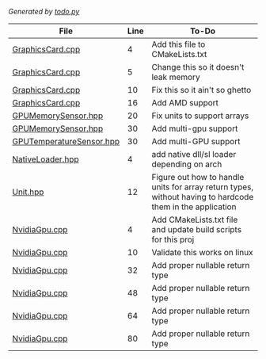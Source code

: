_Generated by [todo.py](../scripts/todo.py)_

| File | Line | To-Do |
|---|---|---|
| [GraphicsCard.cpp](../Remote-PC-Monitoring-Tool/server/GraphicsCard.cpp#L4) | 4 | Add this file to CMakeLists.txt |
| [GraphicsCard.cpp](../Remote-PC-Monitoring-Tool/server/GraphicsCard.cpp#L5) | 5 | Change this so it doesn't leak memory |
| [GraphicsCard.cpp](../Remote-PC-Monitoring-Tool/server/GraphicsCard.cpp#L10) | 10 | Fix this so it ain't so ghetto |
| [GraphicsCard.cpp](../Remote-PC-Monitoring-Tool/server/GraphicsCard.cpp#L16) | 16 | Add AMD support |
| [GPUMemorySensor.hpp](../Remote-PC-Monitoring-Tool/server/GPUMemorySensor.hpp#L20) | 20 | Fix units to support arrays |
| [GPUMemorySensor.hpp](../Remote-PC-Monitoring-Tool/server/GPUMemorySensor.hpp#L30) | 30 | Add multi-gpu support |
| [GPUTemperatureSensor.hpp](../Remote-PC-Monitoring-Tool/server/GPUTemperatureSensor.hpp#L30) | 30 | Add multi-GPU support |
| [NativeLoader.hpp](../Remote-PC-Monitoring-Tool/server/NativeLoader.hpp#L4) | 4 | add native dll/sl loader depending on arch |
| [Unit.hpp](../Remote-PC-Monitoring-Tool/server/Unit.hpp#L12) | 12 | Figure out how to handle units for array return types, without having to hardcode them in the application |
| [NvidiaGpu.cpp](../Remote-PC-Monitoring-Tool/NvidiaGpu/NvidiaGpu.cpp#L4) | 4 | Add CMakeLists.txt file and update build scripts for this proj |
| [NvidiaGpu.cpp](../Remote-PC-Monitoring-Tool/NvidiaGpu/NvidiaGpu.cpp#L10) | 10 | Validate this works on linux |
| [NvidiaGpu.cpp](../Remote-PC-Monitoring-Tool/NvidiaGpu/NvidiaGpu.cpp#L32) | 32 | Add proper nullable return type |
| [NvidiaGpu.cpp](../Remote-PC-Monitoring-Tool/NvidiaGpu/NvidiaGpu.cpp#L48) | 48 | Add proper nullable return type |
| [NvidiaGpu.cpp](../Remote-PC-Monitoring-Tool/NvidiaGpu/NvidiaGpu.cpp#L64) | 64 | Add proper nullable return type |
| [NvidiaGpu.cpp](../Remote-PC-Monitoring-Tool/NvidiaGpu/NvidiaGpu.cpp#L80) | 80 | Add proper nullable return type |
